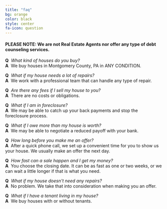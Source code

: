 ```yaml
---
title: "faq"
bg: orange
color: black
style: center
fa-icon: question
---
```

#### PLEASE NOTE: We are not Real Estate Agents nor offer any type of debt counseling services.

**Q** &nbsp;*What kind of houses do you buy?*  
**A** &nbsp;We buy houses in Montgomery County, PA  in  ANY  CONDITION.  

**Q** &nbsp;*What if my house needs a lot of repairs?*  
**A** &nbsp;We work with a professional team that can handle any type of repair.  

**Q** &nbsp;*Are there any fees if I sell my house to you?*  
**A** &nbsp;There are no costs or obligations.  

**Q** &nbsp;*What if I am in foreclosure?*  
**A** &nbsp;We may be able to catch up your back payments and stop the foreclosure process.  

**Q** &nbsp;*What if I owe more than my house is worth?*  
**A** &nbsp;We may be able to negotiate a reduced payoff with your bank.  

**Q** &nbsp;*How long before you make me an offer?*  
**A** &nbsp;After a quick phone call, we set up a convenient time for you to show us your house. We usually make an offer the next day.  

**Q** &nbsp;*How fast can a sale happen and I get my money?*  
**A** &nbsp;You choose the closing date. It can be as fast as one or two weeks, or we can wait a little longer if that is what you need.  

**Q** &nbsp;*What if my house doesn't need any repairs?*  
**A** &nbsp;No problem. We take that into consideration when making you an offer.  

**Q** &nbsp;*What if I have a tenant living in my house?*  
**A** &nbsp;We buy houses with or without tenants.  
